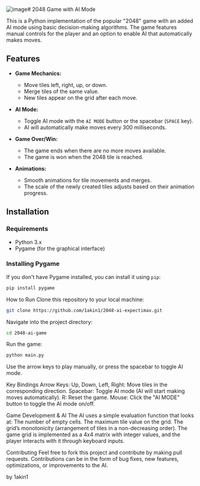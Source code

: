 ![image](https://github.com/user-attachments/assets/e823a288-368c-4df7-9f0c-349647d3dc3e)# 2048 Game with AI Mode

This is a Python implementation of the popular "2048" game with an added AI mode using basic decision-making algorithms. The game features manual controls for the player and an option to enable AI that automatically makes moves.

## Features

- **Game Mechanics:**
  - Move tiles left, right, up, or down.
  - Merge tiles of the same value.
  - New tiles appear on the grid after each move.

- **AI Mode:**
  - Toggle AI mode with the `AI MODE` button or the spacebar (`SPACE` key).
  - AI will automatically make moves every 300 milliseconds.
  
- **Game Over/Win:**
  - The game ends when there are no more moves available.
  - The game is won when the 2048 tile is reached.

- **Animations:**
  - Smooth animations for tile movements and merges.
  - The scale of the newly created tiles adjusts based on their animation progress.

## Installation

### Requirements

- Python 3.x
- Pygame (for the graphical interface)

### Installing Pygame

If you don't have Pygame installed, you can install it using `pip`:

```bash
pip install pygame
```
How to Run
Clone this repository to your local machine:

```bash
git clone https://github.com/1akin1/2048-ai-expectimax.git
```
Navigate into the project directory:
```bash
cd 2048-ai-game
```

Run the game:

```bash
python main.py
```

Use the arrow keys to play manually, or press the spacebar to toggle AI mode.

Key Bindings
Arrow Keys:
Up, Down, Left, Right: Move tiles in the corresponding direction.
Spacebar: Toggle AI mode (AI will start making moves automatically).
R: Reset the game.
Mouse: Click the "AI MODE" button to toggle the AI mode on/off.

Game Development & AI
The AI uses a simple evaluation function that looks at:
The number of empty cells.
The maximum tile value on the grid.
The grid’s monotonicity (arrangement of tiles in a non-decreasing order).
The game grid is implemented as a 4x4 matrix with integer values, and the player interacts with it through keyboard inputs.

Contributing
Feel free to fork this project and contribute by making pull requests. Contributions can be in the form of bug fixes, new features, optimizations, or improvements to the AI.

by 1akin1
